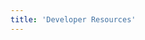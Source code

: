 ```yaml
---
title: 'Developer Resources'
---
```



<column class="page-developers__hero-container">

<block>

<developers-hero></developers-hero>

</block>

</column>







<column>

<block>

<developers-features></developers-features>

</block>

</column> 







<column>

<block>



<developers-start-here></developers-start-here>

</block>

</column> 









<column>

<block>

<developers-pathway pathId="0"></developers-pathway>
<developers-pathway pathId="1"></developers-pathway>
<developers-pathway pathId="2"></developers-pathway>

</block>

</column>








<column>

<block>

<developers-help-new-devs></developers-help-new-devs>

</block>

</column> 







<column>

<block>

<developers-card-resources></developers-card-resources>

</block>

</column> 








<column>

<block>

<developers-advanced></developers-advanced>

</block>

</column> 





<column>

<block>

<developers-funding></developers-funding>

</block>

</column>





<column>

<block>

<developers-questions></developers-questions>

</block>

</column>









<column>

<block>

<developers-call-action></developers-call-action>

</block>

</column> 








<column>

<block>

<developers-call-second></developers-call-second>

</block>

</column> 